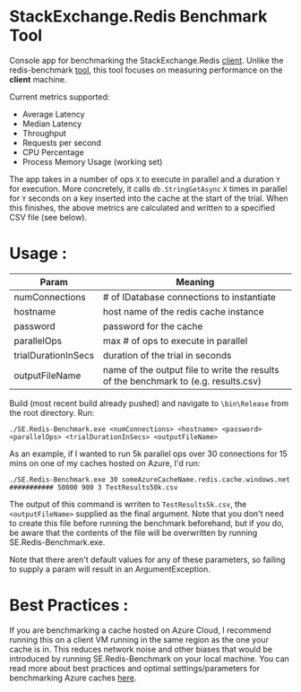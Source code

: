 # StackExchange.Redis Benchmark Tool
Console app for benchmarking the StackExchange.Redis [client](https://stackexchange.github.io/StackExchange.Redis/). Unlike the redis-benchmark [tool](https://redis.io/topics/benchmarks), this tool focuses on measuring performance on the <b>client</b> machine.

Current metrics supported:

* Average Latency
* Median Latency
* Throughput
* Requests per second
* CPU Percentage 
* Process Memory Usage (working set) 

The app takes in a number of ops ```X``` to execute in parallel and a duration ```Y``` for execution. More concretely, it calls ```db.StringGetAsync``` ```X``` times in parallel for ```Y``` seconds on a key inserted into the cache at the start of the trial. When this finishes, the above metrics are calculated and written to a specified CSV file (see below).

# Usage :

| Param         | Meaning     |
| ------------- |-------------| 
| numConnections | # of IDatabase connections to instantiate | 
| hostname      | host name of the redis cache instance |   
| password | password for the cache |
| parallelOps | max # of ops to execute in parallel |
| trialDurationInSecs | duration of the trial in seconds |
| outputFileName | name of the output file to write the results of the benchmark to (e.g. results.csv) |
  
Build (most recent build already pushed) and navigate to `\bin\Release` from the root directory. Run: 
```
./SE.Redis-Benchmark.exe <numConnections> <hostname> <password> <parallelOps> <trialDurationInSecs> <outputFileName>
```
As an example, if I wanted to run 5k parallel ops over 30 connections for 15 mins on one of my caches hosted on Azure, I'd run:

```
./SE.Redis-Benchmark.exe 30 someAzureCacheName.redis.cache.windows.net ########### 50000 900 3 TestResults50k.csv
```

The output of this command is wrriten to ```TestResults5k.csv```, the ```<outputFileName>``` supplied as the final argument. Note that you don't need to create this file before running the benchmark beforehand, but if you do, be aware that the contents of the file will be overwritten by running SE.Redis-Benchmark.exe.

Note that there aren't default values for any of these parameters, so failing to supply a param will result in an ArgumentException.

# Best Practices :
If you are benchmarking a cache hosted on Azure Cloud, I recommend running this on a client VM running in the same region as the one your cache is in. This reduces network noise and other biases that would be introduced by running SE.Redis-Benchmark on your local machine. 
You can read more about best practices and optimal settings/parameters for benchmarking Azure caches [here](https://gist.github.com/JonCole/925630df72be1351b21440625ff2671f#performance-testing).
